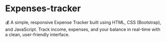 # Expenses-tracker
💰 A simple, responsive Expense Tracker built using HTML, CSS (Bootstrap), and JavaScript. Track income, expenses, and your balance in real-time with a clean, user-friendly interface.
